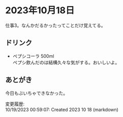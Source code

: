 # 2023年10月18日

仕事3。なんかだるかったってことだけ覚えてる。

## ドリンク

- ペプシコーラ 500ml  
ペプシ飲んだのは結構久々な気がする。おいしいよ。

## あとがき

今日もぶいちゃできなかった。

変更履歴:  
10/19/2023 00:59:07: Created 2023 10 18 (markdown)  
